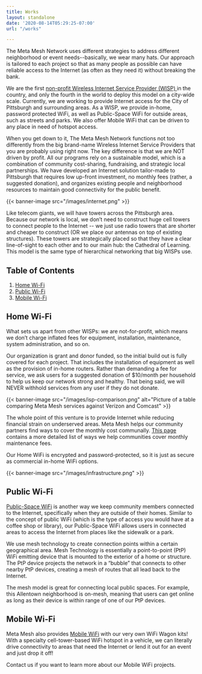 ```yaml
---
title: Works
layout: standalone
date: '2020-08-14T05:29:25-07:00'
url: "/works"

---
```

The Meta Mesh Network uses different strategies to address different neighborhood or event needs--basically, we wear many hats. Our approach is tailored to each project so that as many people as possible can have reliable access to the Internet (as often as they need it) without breaking the bank.

We are the first [non-profit Wireless Internet Service Provider (WISP) ](https://drive.google.com/file/d/1MqlShg2MBLqEZrshW4abtwngmZdELNq9/view?usp=sharing)in the country, and only the fourth in the world to deploy this model on a city-wide scale. Currently, we are working to provide Internet access for the City of Pittsburgh and surrounding areas. As a WISP, we provide in-home, password protected WiFi, as well as Public-Space WiFi for outside areas, such as streets and parks. We also offer Mobile WiFi that can be driven to any place in need of hotspot access.

When you get down to it, The Meta Mesh Network functions not too differently from the big brand-name Wireless Internet Service Providers that you are probably using right now. The key difference is that we are NOT driven by profit. All our programs rely on a sustainable model, which is a combination of community cost-sharing, fundraising, and strategic local partnerships. We have developed an Internet solution tailor-made to Pittsburgh that requires low up-front investment, no monthly fees (rather, a suggested donation), and organizes existing people and neighborhood resources to maintain good connectivity for the public benefit.

{{< banner-image src="/images/internet.png" >}}

Like telecom giants, we will have towers across the Pittsburgh area. Because our network is local, we don’t need to construct huge cell towers to connect people to the Internet -- we just use radio towers that are shorter and cheaper to construct (OR we place our antennas on top of existing structures). These towers are strategically placed so that they have a clear line-of-sight to each other and to our main hub: the Cathedral of Learning. This model is the same type of hierarchical networking that big WISPs use.

## Table of Contents

1. [Home Wi-Fi](#home-wi-fi)
2. [Public Wi-Fi](#public-wi-fi)
3. [Mobile Wi-Fi](#mobile-wi-fi)

## Home Wi-Fi

What sets us apart from other WISPs: we are not-for-profit, which means we don’t charge inflated fees for equipment, installation, maintenance, system administration, and so on.

Our organization is grant and donor funded, so the initial build out is fully covered for each project. That includes the installation of equipment as well as the provision of in-home routers. Rather than demanding a fee for service, we ask users for a suggested donation of $10/month per household to help us keep our network strong and healthy. That being said, we will NEVER withhold services from any user if they do not donate.

<!--
Forestry doesn't support tables yet, and this table is strutured in such a way that it
would be very tedious to write out. Instead, we'll just publish a screenshot.
\-->
{{< banner-image src="/images/isp-comparison.png" alt="Picture of a table comparing Meta Mesh services against Verizon and Comcast" >}}

The whole point of this venture is to provide Internet while reducing financial strain on underserved areas. Meta Mesh helps our community partners find ways to cover the monthly cost communally. [This page](https://drive.google.com/file/d/1cP9_ZUdOomZx-FlmuC0weh0V2gCRi9S3/view?usp=sharing) contains a more detailed list of ways we help communities cover monthly maintenance fees.

Our Home WiFi is encrypted and password-protected, so it is just as secure as commercial in-home WiFi options.

{{< banner-image src="/images/infrastructure.png" >}}

## Public Wi-Fi

[Public-Space WiFi](https://drive.google.com/file/d/1GQ-a4Q_cPsBG5D0HnYGyKAUbukcZA3Ls/view?usp=sharing) is another way we keep community members connected to the Internet, specifically when they are outside of their homes. Similar to the concept of public WiFi (which is the type of access you would have at a coffee shop or library), our Public-Space WiFi allows users in connected areas to access the Internet from places like the sidewalk or a park.

We use mesh technology to create connection points within a certain geographical area. Mesh Technology is essentially a point-to-point (PtP) WiFi emitting device that is mounted to the exterior of a home or structure. The PtP device projects the network in a “bubble” that connects to other nearby PtP devices, creating a mesh of routes that all lead back to the Internet.

The mesh model is great for connecting local public spaces. For example, this Allentown neighborhood is on-mesh, meaning that users can get online as long as their device is within range of one of our PtP devices.

## Mobile Wi-Fi

Meta Mesh also provides [Mobile WiFi](https://drive.google.com/file/d/1tzZRpKhaaa1hfgowOzk9ITBj2myOaGu5/view?usp=sharing) with our very own WiFi Wagon kits! With a specialty cell-tower-based WiFi hotspot in a vehicle, we can literally drive connectivity to areas that need the Internet or lend it out for an event and just drop it off!

Contact us if you want to learn more about our Mobile WiFi projects.
